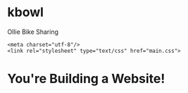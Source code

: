 # kbowl
<!DOCTYPE html>
<html>
<head>
		Ollie Bike Sharing

	<meta charset="utf-8"/>
	<link rel="stylesheet" type="text/css" href="main.css">
</head>
<body>
	<h1>You're Building a Website!</h1>
</body>
</html>
